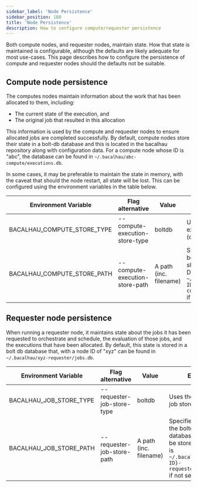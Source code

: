 ```yaml
---
sidebar_label: 'Node Persistence'
sidebar_position: 180
title: 'Node Persistence'
description: How to configure compute/requester persistence
---
```


Both compute nodes, and requester nodes, maintain state. How that state is maintained is configurable, although the defaults are likely adequate for most use-cases.  This page describes how to configure the persistence of compute and requester nodes should the defaults not be suitable.

## Compute node persistence

The computes nodes maintain information about the work that has been allocated to them, including:

* The current state of the execution, and
* The original job that resulted in this allocation

This information is used by the compute and requester nodes to ensure allocated jobs are completed successfully.  By default, compute nodes store their state in a bolt-db database and this is located in the bacalhau repository along with configuration data.  For a compute node whose ID is "abc", the database can be found in `~/.bacalhau/abc-compute/executions.db`.

In some cases, it may be preferable to maintain the state in memory, with the caveat that should the node restart, all state will be lost.  This can be configured using the environment variables in the table below.

|Environment Variable|Flag alternative|Value|Effect|
|--|--|--|--|
|BACALHAU_COMPUTE_STORE_TYPE|--compute-execution-store-type|boltdb|Uses the bolt db execution store (default)|
|BACALHAU_COMPUTE_STORE_PATH|--compute-execution-store-path|A path (inc. filename)|Specifies where the boltdb database should be stored. Default is `~/.bacalhau/{NODE-ID}-compute/executions.db` if not set|

## Requester node persistence

When running a requester node, it maintains state about the jobs it has been requested to orchestrate and schedule, the evaluation of those jobs, and the executions that have been allocated.  By default, this state is stored in a bolt db database that, with a node ID of "xyz" can be found in  `~/.bacalhau/xyz-requester/jobs.db`.


|Environment Variable|Flag alternative|Value|Effect|
|--|--|--|--|
|BACALHAU_JOB_STORE_TYPE|--requester-job-store-type|boltdb|Uses the bolt db job store (default)|
|BACALHAU_JOB_STORE_PATH|--requester-job-store-path|A path (inc. filename)|Specifies where the boltdb database should be stored. Default is `~/.bacalhau/{NODE-ID}-requester/jobs.db` if not set|
